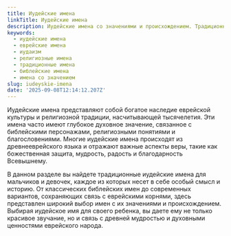 ```yaml
---
title: Иудейские имена
linkTitle: Иудейские имена
description: Иудейские имена со значениями и происхождением. Традиционные еврейские имена для мальчиков и девочек с религиозным и культурным значением.
keywords:
  - иудейские имена
  - еврейские имена
  - иудаизм
  - религиозные имена
  - традиционные имена
  - библейские имена
  - имена со значением
slug: iudeyskie-imena
date: '2025-09-08T12:14:12.207Z'
---
```


Иудейские имена представляют собой богатое наследие еврейской культуры и религиозной традиции, насчитывающей тысячелетия. Эти имена часто имеют глубокое духовное значение, связанное с библейскими персонажами, религиозными понятиями и благословениями. Многие иудейские имена происходят из древнееврейского языка и отражают важные аспекты веры, такие как божественная защита, мудрость, радость и благодарность Всевышнему.

В данном разделе вы найдете традиционные иудейские имена для мальчиков и девочек, каждое из которых несет в себе особый смысл и историю. От классических библейских имен до современных вариантов, сохраняющих связь с еврейскими корнями, здесь представлен широкий выбор имен с их значениями и происхождением. Выбирая иудейское имя для своего ребенка, вы даете ему не только красивое звучание, но и связь с древней мудростью и духовными ценностями еврейского народа.
